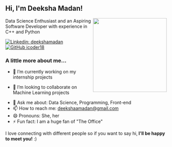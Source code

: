 <h2> Hi, I'm Deeksha Madan!</h2>
<img align='right' src="https://media.giphy.com/media/dWxO36Jzd6bTSt5dIY/giphy.gif" width="230">
<p>Data Science Enthusiast and an Aspiring Software Developer with experience in C++ and Python </p>

[![Linkedin: deekshamadan](https://img.shields.io/badge/-deekshamadan-blue?style=flat-square&logo=Linkedin&logoColor=white&link=https://www.linkedin.com/in/deekshamadan/)](https://www.linkedin.com/in/deekshamadan)
[![GitHub icoder18](https://img.shields.io/github/followers/icoder18?label=follow&style=social)](https://github.com/icoder18)


### A little more about me...  

- 🔭 I’m currently working on my internship projects
<!-- - 🌱 I’m currently learning Reinforcement learning -->
- 👯 I’m looking to collaborate on Machine Learning projects
<!-- - 🤔 I’m looking for help with ... -->
- 💬 Ask me about: Data Science, Programming, Front-end
- 📫 How to reach me: deekshaamadan@gmail.com
- 😄 Pronouns: She, her
- ⚡ Fun fact: I am a huge fan of "The Office"

<p>I love connecting with different people so if you want to say hi,<b> I'll be happy to meet you!</b> :)</p>

<!--
**icoder18/icoder18** is a ✨ _special_ ✨ repository because its `README.md` (this file) appears on your GitHub profile.
 [![Deeksha's github stats](https://github-readme-stats.vercel.app/api?username=icoder18)](https://github.com/anuraghazra/github-readme-stats) -->

